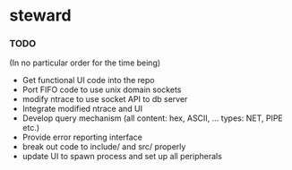 # steward

### TODO

(In no particular order for the time being)

* Get functional UI code into the repo
* Port FIFO code to use unix domain sockets
* modify ntrace to use socket API to db server
* Integrate modified ntrace and UI
* Develop query mechanism (all content: hex, ASCII, ... types: NET, PIPE etc.)
* Provide error reporting interface
* break out code to include/ and src/ properly
* update UI to spawn process and set up all peripherals

